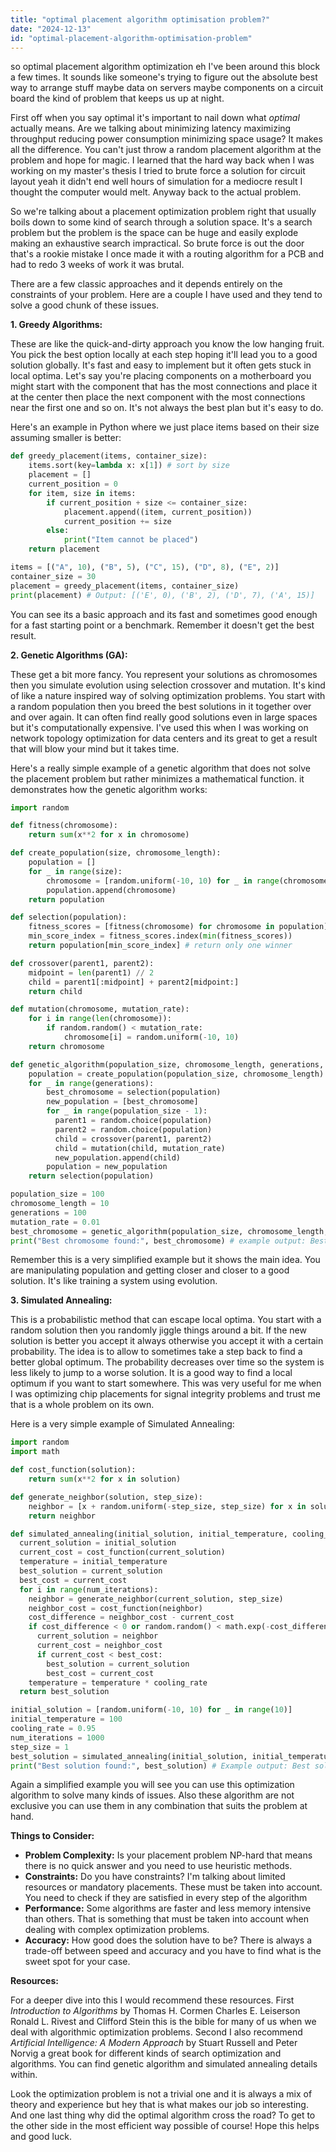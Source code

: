 ```yaml
---
title: "optimal placement algorithm optimisation problem?"
date: "2024-12-13"
id: "optimal-placement-algorithm-optimisation-problem"
---
```


 so optimal placement algorithm optimization eh I've been around this block a few times. It sounds like someone's trying to figure out the absolute best way to arrange stuff maybe data on servers maybe components on a circuit board the kind of problem that keeps us up at night.

First off when you say optimal it's important to nail down what *optimal* actually means. Are we talking about minimizing latency maximizing throughput reducing power consumption minimizing space usage? It makes all the difference. You can't just throw a random placement algorithm at the problem and hope for magic. I learned that the hard way back when I was working on my master's thesis I tried to brute force a solution for circuit layout yeah it didn't end well hours of simulation for a mediocre result I thought the computer would melt. Anyway back to the actual problem.

So we're talking about a placement optimization problem right that usually boils down to some kind of search through a solution space. It's a search problem but the problem is the space can be huge and easily explode making an exhaustive search impractical. So brute force is out the door that's a rookie mistake I once made it with a routing algorithm for a PCB and had to redo 3 weeks of work it was brutal.

There are a few classic approaches and it depends entirely on the constraints of your problem. Here are a couple I have used and they tend to solve a good chunk of these issues.

**1. Greedy Algorithms:**

These are like the quick-and-dirty approach you know the low hanging fruit. You pick the best option locally at each step hoping it'll lead you to a good solution globally. It's fast and easy to implement but it often gets stuck in local optima. Let's say you're placing components on a motherboard you might start with the component that has the most connections and place it at the center then place the next component with the most connections near the first one and so on. It's not always the best plan but it's easy to do.

Here's an example in Python where we just place items based on their size assuming smaller is better:

```python
def greedy_placement(items, container_size):
    items.sort(key=lambda x: x[1]) # sort by size
    placement = []
    current_position = 0
    for item, size in items:
        if current_position + size <= container_size:
            placement.append((item, current_position))
            current_position += size
        else:
            print("Item cannot be placed")
    return placement

items = [("A", 10), ("B", 5), ("C", 15), ("D", 8), ("E", 2)]
container_size = 30
placement = greedy_placement(items, container_size)
print(placement) # Output: [('E', 0), ('B', 2), ('D', 7), ('A', 15)]
```
You can see its a basic approach and its fast and sometimes good enough for a fast starting point or a benchmark. Remember it doesn't get the best result.

**2. Genetic Algorithms (GA):**

These get a bit more fancy. You represent your solutions as chromosomes then you simulate evolution using selection crossover and mutation. It's kind of like a nature inspired way of solving optimization problems. You start with a random population then you breed the best solutions in it together over and over again. It can often find really good solutions even in large spaces but it's computationally expensive. I've used this when I was working on network topology optimization for data centers and its great to get a result that will blow your mind but it takes time.

Here's a really simple example of a genetic algorithm that does not solve the placement problem but rather minimizes a mathematical function. it demonstrates how the genetic algorithm works:

```python
import random

def fitness(chromosome):
    return sum(x**2 for x in chromosome)

def create_population(size, chromosome_length):
    population = []
    for _ in range(size):
        chromosome = [random.uniform(-10, 10) for _ in range(chromosome_length)]
        population.append(chromosome)
    return population

def selection(population):
    fitness_scores = [fitness(chromosome) for chromosome in population]
    min_score_index = fitness_scores.index(min(fitness_scores))
    return population[min_score_index] # return only one winner

def crossover(parent1, parent2):
    midpoint = len(parent1) // 2
    child = parent1[:midpoint] + parent2[midpoint:]
    return child

def mutation(chromosome, mutation_rate):
    for i in range(len(chromosome)):
        if random.random() < mutation_rate:
            chromosome[i] = random.uniform(-10, 10)
    return chromosome

def genetic_algorithm(population_size, chromosome_length, generations, mutation_rate):
    population = create_population(population_size, chromosome_length)
    for _ in range(generations):
        best_chromosome = selection(population)
        new_population = [best_chromosome]
        for _ in range(population_size - 1):
          parent1 = random.choice(population)
          parent2 = random.choice(population)
          child = crossover(parent1, parent2)
          child = mutation(child, mutation_rate)
          new_population.append(child)
        population = new_population
    return selection(population)

population_size = 100
chromosome_length = 10
generations = 100
mutation_rate = 0.01
best_chromosome = genetic_algorithm(population_size, chromosome_length, generations, mutation_rate)
print("Best chromosome found:", best_chromosome) # example output: Best chromosome found: [-0.07355913994198209, -0.02422721233108259, 0.06601550546594915, 0.004535515888086957, 0.00645487996554769, 0.05026434749958191, 0.01824203826259688, 0.003788152715828285, -0.00044652998460719573, -0.019932967652490168]
```
Remember this is a very simplified example but it shows the main idea. You are manipulating population and getting closer and closer to a good solution. It's like training a system using evolution.

**3. Simulated Annealing:**

This is a probabilistic method that can escape local optima. You start with a random solution then you randomly jiggle things around a bit. If the new solution is better you accept it always otherwise you accept it with a certain probability. The idea is to allow to sometimes take a step back to find a better global optimum. The probability decreases over time so the system is less likely to jump to a worse solution. It is a good way to find a local optimum if you want to start somewhere. This was very useful for me when I was optimizing chip placements for signal integrity problems and trust me that is a whole problem on its own.

Here is a very simple example of Simulated Annealing:

```python
import random
import math

def cost_function(solution):
    return sum(x**2 for x in solution)

def generate_neighbor(solution, step_size):
    neighbor = [x + random.uniform(-step_size, step_size) for x in solution]
    return neighbor

def simulated_annealing(initial_solution, initial_temperature, cooling_rate, num_iterations, step_size):
  current_solution = initial_solution
  current_cost = cost_function(current_solution)
  temperature = initial_temperature
  best_solution = current_solution
  best_cost = current_cost
  for i in range(num_iterations):
    neighbor = generate_neighbor(current_solution, step_size)
    neighbor_cost = cost_function(neighbor)
    cost_difference = neighbor_cost - current_cost
    if cost_difference < 0 or random.random() < math.exp(-cost_difference / temperature):
      current_solution = neighbor
      current_cost = neighbor_cost
      if current_cost < best_cost:
        best_solution = current_solution
        best_cost = current_cost
    temperature = temperature * cooling_rate
  return best_solution

initial_solution = [random.uniform(-10, 10) for _ in range(10)]
initial_temperature = 100
cooling_rate = 0.95
num_iterations = 1000
step_size = 1
best_solution = simulated_annealing(initial_solution, initial_temperature, cooling_rate, num_iterations, step_size)
print("Best solution found:", best_solution) # Example output: Best solution found: [0.023056622375921867, -0.008964068394261462, 0.02280392098446208, -0.031821756040699774, 0.005204783531415048, -0.007524650871661133, 0.0005756546809380747, -0.01849058780833087, 0.00439988629011549, 0.03789208718394062]
```

Again a simplified example you will see you can use this optimization algorithm to solve many kinds of issues. Also these algorithm are not exclusive you can use them in any combination that suits the problem at hand.

**Things to Consider:**

* **Problem Complexity:** Is your placement problem NP-hard that means there is no quick answer and you need to use heuristic methods.
* **Constraints:** Do you have constraints? I'm talking about limited resources or mandatory placements. These must be taken into account. You need to check if they are satisfied in every step of the algorithm
* **Performance:** Some algorithms are faster and less memory intensive than others. That is something that must be taken into account when dealing with complex optimization problems.
* **Accuracy:** How good does the solution have to be? There is always a trade-off between speed and accuracy and you have to find what is the sweet spot for your case.

**Resources:**

For a deeper dive into this I would recommend these resources. First *Introduction to Algorithms* by Thomas H. Cormen Charles E. Leiserson Ronald L. Rivest and Clifford Stein this is the bible for many of us when we deal with algorithmic optimization problems. Second I also recommend *Artificial Intelligence: A Modern Approach* by Stuart Russell and Peter Norvig a great book for different kinds of search optimization and algorithms. You can find genetic algorithm and simulated annealing details within.

Look the optimization problem is not a trivial one and it is always a mix of theory and experience but hey that is what makes our job so interesting. And one last thing why did the optimal algorithm cross the road? To get to the other side in the most efficient way possible of course! Hope this helps and good luck.
